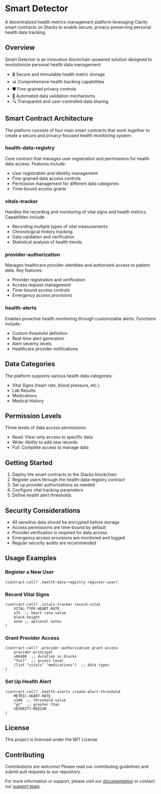 # Smart Detector

A decentralized health metrics management platform leveraging Clarity smart contracts on Stacks to enable secure, privacy-preserving personal health data tracking.

## Overview

Smart Detector is an innovative blockchain-powered solution designed to revolutionize personal health data management:

- 🔒 Secure and immutable health metric storage
- 📊 Comprehensive health tracking capabilities
- 🛡️ Fine-grained privacy controls
- 🤖 Automated data validation mechanisms
- 🔍 Transparent and user-controlled data sharing

## Smart Contract Architecture

The platform consists of four main smart contracts that work together to create a secure and privacy-focused health monitoring system:

### health-data-registry
Core contract that manages user registration and permissions for health data access. Features include:
- User registration and identity management
- Fine-grained data access controls
- Permission management for different data categories
- Time-bound access grants

### vitals-tracker
Handles the recording and monitoring of vital signs and health metrics. Capabilities include:
- Recording multiple types of vital measurements
- Chronological history tracking
- Data validation and verification
- Statistical analysis of health trends

### provider-authorization
Manages healthcare provider identities and authorized access to patient data. Key features:
- Provider registration and verification
- Access request management
- Time-bound access controls
- Emergency access provisions

### health-alerts
Enables proactive health monitoring through customizable alerts. Functions include:
- Custom threshold definition
- Real-time alert generation
- Alert severity levels
- Healthcare provider notifications

## Data Categories

The platform supports various health data categories:
- Vital Signs (heart rate, blood pressure, etc.)
- Lab Results
- Medications
- Medical History

## Permission Levels

Three levels of data access permissions:
- Read: View-only access to specific data
- Write: Ability to add new records
- Full: Complete access to manage data

## Getting Started

1. Deploy the smart contracts to the Stacks blockchain
2. Register users through the health-data-registry contract
3. Set up provider authorizations as needed
4. Configure vital tracking parameters
5. Define health alert thresholds

## Security Considerations

- All sensitive data should be encrypted before storage
- Access permissions are time-bound by default
- Provider verification is required for data access
- Emergency access provisions are monitored and logged
- Regular security audits are recommended

## Usage Examples

### Register a New User
```clarity
(contract-call? .health-data-registry register-user)
```

### Record Vital Signs
```clarity
(contract-call? .vitals-tracker record-vital 
    VITAL-TYPE-HEART-RATE 
    u75  ;; heart rate value
    block-height 
    none ;; optional notes
)
```

### Grant Provider Access
```clarity
(contract-call? .provider-authorization grant-access 
    provider-principal 
    u86400  ;; duration in blocks
    "full"  ;; access level
    (list "vitals" "medications")  ;; data types
)
```

### Set Up Health Alert
```clarity
(contract-call? .health-alerts create-alert-threshold
    METRIC-HEART-RATE
    u100  ;; threshold value
    "gt"  ;; greater than
    SEVERITY-MEDIUM
)
```

## License

This project is licensed under the MIT License

## Contributing

Contributions are welcome! Please read our contributing guidelines and submit pull requests to our repository.

For more information or support, please visit our [documentation](https://docs.looppulse.com) or contact our [support team](mailto:support@looppulse.com).